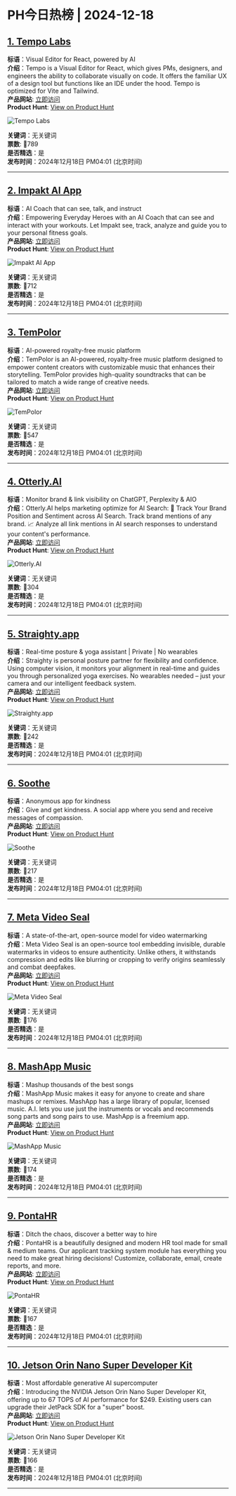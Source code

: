 # PH今日热榜 | 2024-12-18

## [1. Tempo Labs](https://www.producthunt.com/posts/tempo-labs?utm_campaign=producthunt-api&utm_medium=api-v2&utm_source=Application%3A+linewalker+%28ID%3A+135281%29)  
**标语**：Visual Editor for React, powered by AI  
**介绍**：Tempo is a Visual Editor for React, which gives PMs, designers, and engineers the ability to collaborate visually on code. It offers the familiar UX of a design tool but functions like an IDE under the hood. Tempo is optimized for Vite and Tailwind.  
**产品网站**: [立即访问](https://www.producthunt.com/r/MGH3AG5LJQV3ME?utm_campaign=producthunt-api&utm_medium=api-v2&utm_source=Application%3A+linewalker+%28ID%3A+135281%29)  
**Product Hunt**: [View on Product Hunt](https://www.producthunt.com/posts/tempo-labs?utm_campaign=producthunt-api&utm_medium=api-v2&utm_source=Application%3A+linewalker+%28ID%3A+135281%29)  

![Tempo Labs](https://ph-files.imgix.net/c8e17a8f-6fb2-4fc6-bd02-00cbecdf398c.png?auto=format&fit=crop&frame=1&h=512&w=1024)  

**关键词**：无关键词  
**票数**: 🔺789  
**是否精选**：是  
**发布时间**：2024年12月18日 PM04:01 (北京时间)  

---

## [2. Impakt AI App](https://www.producthunt.com/posts/impakt-ai-app?utm_campaign=producthunt-api&utm_medium=api-v2&utm_source=Application%3A+linewalker+%28ID%3A+135281%29)  
**标语**：AI Coach that can see, talk, and instruct  
**介绍**：Empowering Everyday Heroes with an AI Coach that can see and interact with your workouts. Let Impakt see, track, analyze and guide you to your personal fitness goals.  
**产品网站**: [立即访问](https://www.producthunt.com/r/ERBMTFBXDDR4DY?utm_campaign=producthunt-api&utm_medium=api-v2&utm_source=Application%3A+linewalker+%28ID%3A+135281%29)  
**Product Hunt**: [View on Product Hunt](https://www.producthunt.com/posts/impakt-ai-app?utm_campaign=producthunt-api&utm_medium=api-v2&utm_source=Application%3A+linewalker+%28ID%3A+135281%29)  

![Impakt AI App](https://ph-files.imgix.net/f0a1c227-3597-4c42-987e-ae07a20dfe0e.jpeg?auto=format&fit=crop&frame=1&h=512&w=1024)  

**关键词**：无关键词  
**票数**: 🔺712  
**是否精选**：是  
**发布时间**：2024年12月18日 PM04:01 (北京时间)  

---

## [3. TemPolor](https://www.producthunt.com/posts/tempolor-2?utm_campaign=producthunt-api&utm_medium=api-v2&utm_source=Application%3A+linewalker+%28ID%3A+135281%29)  
**标语**：AI-powered royalty-free music platform  
**介绍**：TemPolor is an AI-powered, royalty-free music platform designed to empower content creators with customizable music that enhances their storytelling. TemPolor provides high-quality soundtracks that can be tailored to match a wide range of creative needs.  
**产品网站**: [立即访问](https://www.producthunt.com/r/HZCEJFRL4ET62M?utm_campaign=producthunt-api&utm_medium=api-v2&utm_source=Application%3A+linewalker+%28ID%3A+135281%29)  
**Product Hunt**: [View on Product Hunt](https://www.producthunt.com/posts/tempolor-2?utm_campaign=producthunt-api&utm_medium=api-v2&utm_source=Application%3A+linewalker+%28ID%3A+135281%29)  

![TemPolor](https://ph-files.imgix.net/ad624c13-ff4e-48a5-9016-51e660f6c02a.png?auto=format&fit=crop&frame=1&h=512&w=1024)  

**关键词**：无关键词  
**票数**: 🔺547  
**是否精选**：是  
**发布时间**：2024年12月18日 PM04:01 (北京时间)  

---

## [4. Otterly.AI](https://www.producthunt.com/posts/otterly-ai-2?utm_campaign=producthunt-api&utm_medium=api-v2&utm_source=Application%3A+linewalker+%28ID%3A+135281%29)  
**标语**：Monitor brand & link visibility on ChatGPT, Perplexity & AIO  
**介绍**：Otterly.AI helps marketing optimize for AI Search: 🔗 Track Your Brand Position and Sentiment across AI Search. Track brand mentions of any brand. 📈 Analyze all link mentions in AI search responses to understand your content's performance.  
**产品网站**: [立即访问](https://www.producthunt.com/r/PANN567VSEOC2L?utm_campaign=producthunt-api&utm_medium=api-v2&utm_source=Application%3A+linewalker+%28ID%3A+135281%29)  
**Product Hunt**: [View on Product Hunt](https://www.producthunt.com/posts/otterly-ai-2?utm_campaign=producthunt-api&utm_medium=api-v2&utm_source=Application%3A+linewalker+%28ID%3A+135281%29)  

![Otterly.AI](https://ph-files.imgix.net/dc6a3b5e-b722-46db-9c75-986b9ddf8dbf.png?auto=format&fit=crop&frame=1&h=512&w=1024)  

**关键词**：无关键词  
**票数**: 🔺304  
**是否精选**：是  
**发布时间**：2024年12月18日 PM04:01 (北京时间)  

---

## [5. Straighty.app](https://www.producthunt.com/posts/straighty-app?utm_campaign=producthunt-api&utm_medium=api-v2&utm_source=Application%3A+linewalker+%28ID%3A+135281%29)  
**标语**：Real-time posture & yoga assistant | Private | No wearables  
**介绍**：Straighty is personal posture partner for flexibility and confidence. Using computer vision, it monitors your alignment in real-time and guides you through personalized yoga exercises. No wearables needed – just your camera and our intelligent feedback system.  
**产品网站**: [立即访问](https://www.producthunt.com/r/FDJ2OYFAMLEJBJ?utm_campaign=producthunt-api&utm_medium=api-v2&utm_source=Application%3A+linewalker+%28ID%3A+135281%29)  
**Product Hunt**: [View on Product Hunt](https://www.producthunt.com/posts/straighty-app?utm_campaign=producthunt-api&utm_medium=api-v2&utm_source=Application%3A+linewalker+%28ID%3A+135281%29)  

![Straighty.app](https://ph-files.imgix.net/f34aa1d8-17f1-48c4-b1f3-1aa80124e228.jpeg?auto=format&fit=crop&frame=1&h=512&w=1024)  

**关键词**：无关键词  
**票数**: 🔺242  
**是否精选**：是  
**发布时间**：2024年12月18日 PM04:01 (北京时间)  

---

## [6. Soothe](https://www.producthunt.com/posts/soothe-4?utm_campaign=producthunt-api&utm_medium=api-v2&utm_source=Application%3A+linewalker+%28ID%3A+135281%29)  
**标语**：Anonymous app for kindness  
**介绍**：Give and get kindness. A social app where you send and receive messages of compassion.  
**产品网站**: [立即访问](https://www.producthunt.com/r/CP5NOA7Z5CXVGH?utm_campaign=producthunt-api&utm_medium=api-v2&utm_source=Application%3A+linewalker+%28ID%3A+135281%29)  
**Product Hunt**: [View on Product Hunt](https://www.producthunt.com/posts/soothe-4?utm_campaign=producthunt-api&utm_medium=api-v2&utm_source=Application%3A+linewalker+%28ID%3A+135281%29)  

![Soothe](https://ph-files.imgix.net/e0346ffc-485a-4934-ba7b-59029b624d06.jpeg?auto=format&fit=crop&frame=1&h=512&w=1024)  

**关键词**：无关键词  
**票数**: 🔺217  
**是否精选**：是  
**发布时间**：2024年12月18日 PM04:01 (北京时间)  

---

## [7. Meta Video Seal](https://www.producthunt.com/posts/meta-video-seal?utm_campaign=producthunt-api&utm_medium=api-v2&utm_source=Application%3A+linewalker+%28ID%3A+135281%29)  
**标语**：A state-of-the-art, open-source model for video watermarking  
**介绍**：Meta Video Seal is an open-source tool embedding invisible, durable watermarks in videos to ensure authenticity. Unlike others, it withstands compression and edits like blurring or cropping to verify origins seamlessly and combat deepfakes.  
**产品网站**: [立即访问](https://www.producthunt.com/r/HPIBZR4PQCNET5?utm_campaign=producthunt-api&utm_medium=api-v2&utm_source=Application%3A+linewalker+%28ID%3A+135281%29)  
**Product Hunt**: [View on Product Hunt](https://www.producthunt.com/posts/meta-video-seal?utm_campaign=producthunt-api&utm_medium=api-v2&utm_source=Application%3A+linewalker+%28ID%3A+135281%29)  

![Meta Video Seal](https://ph-files.imgix.net/8c48ac74-446c-4fe6-9e32-b74b9718b5a7.png?auto=format&fit=crop&frame=1&h=512&w=1024)  

**关键词**：无关键词  
**票数**: 🔺176  
**是否精选**：是  
**发布时间**：2024年12月18日 PM04:01 (北京时间)  

---

## [8. MashApp Music](https://www.producthunt.com/posts/mashapp-music-2?utm_campaign=producthunt-api&utm_medium=api-v2&utm_source=Application%3A+linewalker+%28ID%3A+135281%29)  
**标语**：Mashup thousands of the best songs  
**介绍**：MashApp Music makes it easy for anyone to create and share mashups or remixes. MashApp has a large library of popular, licensed music. A.I. lets you use just the instruments or vocals and recommends song parts and song pairs to use. MashApp is a freemium app.  
**产品网站**: [立即访问](https://www.producthunt.com/r/C27FBTH3AOVCWQ?utm_campaign=producthunt-api&utm_medium=api-v2&utm_source=Application%3A+linewalker+%28ID%3A+135281%29)  
**Product Hunt**: [View on Product Hunt](https://www.producthunt.com/posts/mashapp-music-2?utm_campaign=producthunt-api&utm_medium=api-v2&utm_source=Application%3A+linewalker+%28ID%3A+135281%29)  

![MashApp Music](https://ph-files.imgix.net/2a35808f-e1af-4675-9d71-9b23dec82af9.png?auto=format&fit=crop&frame=1&h=512&w=1024)  

**关键词**：无关键词  
**票数**: 🔺174  
**是否精选**：是  
**发布时间**：2024年12月18日 PM04:01 (北京时间)  

---

## [9. PontaHR](https://www.producthunt.com/posts/pontahr?utm_campaign=producthunt-api&utm_medium=api-v2&utm_source=Application%3A+linewalker+%28ID%3A+135281%29)  
**标语**：Ditch the chaos, discover a better way to hire  
**介绍**：PontaHR is a beautifully designed and modern HR tool made for small & medium teams. Our applicant tracking system module has everything you need to make great hiring decisions! Customize, collaborate, email, create reports, and more.  
**产品网站**: [立即访问](https://www.producthunt.com/r/7DTEIUVKHVLE2L?utm_campaign=producthunt-api&utm_medium=api-v2&utm_source=Application%3A+linewalker+%28ID%3A+135281%29)  
**Product Hunt**: [View on Product Hunt](https://www.producthunt.com/posts/pontahr?utm_campaign=producthunt-api&utm_medium=api-v2&utm_source=Application%3A+linewalker+%28ID%3A+135281%29)  

![PontaHR](https://ph-files.imgix.net/f453f5b1-857e-4fb9-9502-48dbdd55d926.png?auto=format&fit=crop&frame=1&h=512&w=1024)  

**关键词**：无关键词  
**票数**: 🔺167  
**是否精选**：是  
**发布时间**：2024年12月18日 PM04:01 (北京时间)  

---

## [10. Jetson Orin Nano Super Developer Kit](https://www.producthunt.com/posts/jetson-orin-nano-super-developer-kit?utm_campaign=producthunt-api&utm_medium=api-v2&utm_source=Application%3A+linewalker+%28ID%3A+135281%29)  
**标语**：Most affordable generative AI supercomputer  
**介绍**：Introducing the NVIDIA Jetson Orin Nano Super Developer Kit, offering up to 67 TOPS of AI performance for $249. Existing users can upgrade their JetPack SDK for a "super" boost.  
**产品网站**: [立即访问](https://www.producthunt.com/r/FWLBAX4ZSLBMX6?utm_campaign=producthunt-api&utm_medium=api-v2&utm_source=Application%3A+linewalker+%28ID%3A+135281%29)  
**Product Hunt**: [View on Product Hunt](https://www.producthunt.com/posts/jetson-orin-nano-super-developer-kit?utm_campaign=producthunt-api&utm_medium=api-v2&utm_source=Application%3A+linewalker+%28ID%3A+135281%29)  

![Jetson Orin Nano Super Developer Kit](https://ph-files.imgix.net/92691715-e249-4bbb-88d4-1d40acb5102b.jpeg?auto=format&fit=crop&frame=1&h=512&w=1024)  

**关键词**：无关键词  
**票数**: 🔺166  
**是否精选**：是  
**发布时间**：2024年12月18日 PM04:01 (北京时间)  

---

